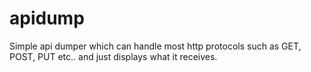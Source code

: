 # apidump
Simple api dumper which can handle most http protocols such as GET, POST, PUT etc.. and just displays what it receives.